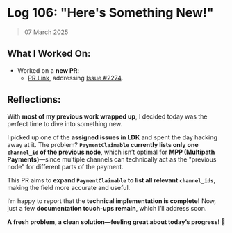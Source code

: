 # Log 106: "Here's Something New!"

> 07 March 2025

## What I Worked On:

- Worked on a **new PR**:
  - [PR Link](https://github.com/shaavan/rust-lightning/commits/i2274),
    addressing
    [Issue #2274](https://github.com/lightningdevkit/rust-lightning/issues/2274).

## Reflections:

With **most of my previous work wrapped up**, I decided today was the perfect
time to dive into something new.

I picked up one of the **assigned issues in LDK** and spent the day hacking away
at it. The problem? **`PaymentClaimable` currently lists only one `channel_id`
of the previous node**, which isn’t optimal for **MPP (Multipath
Payments)**—since multiple channels can technically act as the "previous node"
for different parts of the payment.

This PR aims to **expand `PaymentClaimable` to list all relevant
`channel_ids`**, making the field more accurate and useful.

I’m happy to report that the **technical implementation is complete!** Now, just
a few **documentation touch-ups remain**, which I’ll address soon.

**A fresh problem, a clean solution—feeling great about today’s progress! 🚀**
